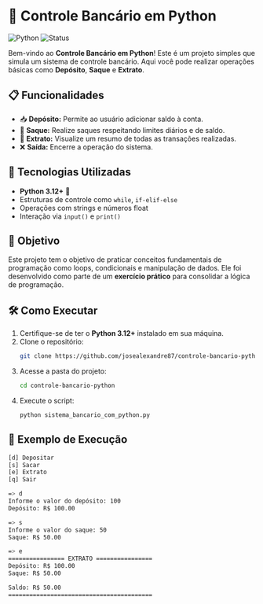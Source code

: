 # 🏦 Controle Bancário em Python

![Python](https://img.shields.io/badge/Python-3.12%2B-blue.svg) ![Status](https://img.shields.io/badge/Status-Completed-green)

Bem-vindo ao **Controle Bancário em Python**! Este é um projeto simples que simula um sistema de controle bancário. Aqui você pode realizar operações básicas como **Depósito**, **Saque** e **Extrato**.

## 📋 Funcionalidades

- 📥 **Depósito:** Permite ao usuário adicionar saldo à conta.
- 💸 **Saque:** Realize saques respeitando limites diários e de saldo.
- 📜 **Extrato:** Visualize um resumo de todas as transações realizadas.
- ❌ **Saída:** Encerre a operação do sistema.

## 🚀 Tecnologias Utilizadas

- **Python 3.12+** 🐍
- Estruturas de controle como `while`, `if-elif-else`
- Operações com strings e números float
- Interação via `input()` e `print()`

## 🎯 Objetivo

Este projeto tem o objetivo de praticar conceitos fundamentais de programação como loops, condicionais e manipulação de dados. Ele foi desenvolvido como parte de um **exercício prático** para consolidar a lógica de programação.

## 🛠️ Como Executar

1. Certifique-se de ter o **Python 3.12+** instalado em sua máquina.
2. Clone o repositório:
    ```bash
    git clone https://github.com/josealexandre87/controle-bancario-python.git
    ```
3. Acesse a pasta do projeto:
    ```bash
    cd controle-bancario-python
    ```
4. Execute o script:
    ```bash
    python sistema_bancario_com_python.py
    ```

## 🎉 Exemplo de Execução

```bash
[d] Depositar
[s] Sacar
[e] Extrato
[q] Sair

=> d
Informe o valor do depósito: 100
Depósito: R$ 100.00

=> s
Informe o valor do saque: 50
Saque: R$ 50.00

=> e
================ EXTRATO ================
Depósito: R$ 100.00
Saque: R$ 50.00

Saldo: R$ 50.00
=========================================
